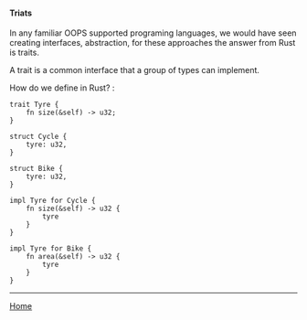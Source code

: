 #### Triats  

In any familiar OOPS supported programing languages, we would have seen creating interfaces, abstraction, for these approaches the answer from Rust is traits.

A trait is a common interface that a group of types can implement.

How do we define in Rust? :

```
trait Tyre {
    fn size(&self) -> u32;
}

struct Cycle {
    tyre: u32,    
}

struct Bike {
    tyre: u32,
}

impl Tyre for Cycle {
    fn size(&self) -> u32 {
        tyre
    }
}

impl Tyre for Bike {
    fn area(&self) -> u32 {
        tyre
    }
}

```

----
[Home](../../README.md)

